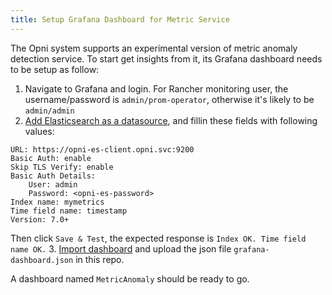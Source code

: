 ```yaml
---
title: Setup Grafana Dashboard for Metric Service 
---
```

The Opni system supports an experimental version of metric anomaly detection service. To start get insights from it, its Grafana dashboard needs to be setup as follow:

1. Navigate to Grafana and login. For Rancher monitoring user, the username/password is `admin/prom-operator`, otherwise it's likely to be `admin/admin`
2. [Add Elasticsearch as a datasource](https://grafana.com/docs/grafana/latest/datasources/add-a-data-source/#add-a-data-source), and fillin these fields with following values:
```
URL: https://opni-es-client.opni.svc:9200
Basic Auth: enable
Skip TLS Verify: enable
Basic Auth Details:
    User: admin
    Password: <opni-es-password>
Index name: mymetrics
Time field name: timestamp
Version: 7.0+
```
Then click `Save & Test`, the expected response is `Index OK. Time field name OK.`
3. [Import dashboard](https://grafana.com/docs/grafana/latest/dashboards/export-import/#import-dashboard) and upload the json file `grafana-dashboard.json` in this repo.

A dashboard named `MetricAnomaly` should be ready to go.